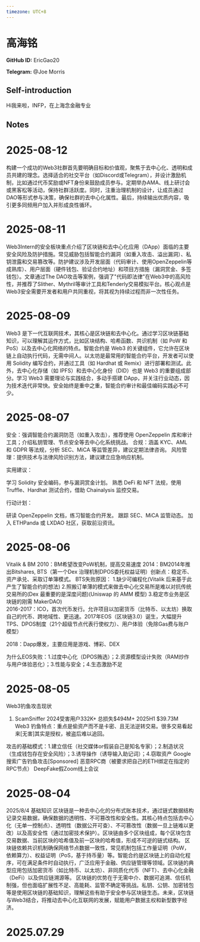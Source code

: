```yaml
---
timezone: UTC+8
---
```


# 高海铭

**GitHub ID:** EricGao20

**Telegram:** @Joe Morris

## Self-introduction

Hi我来啦，INFP，在上海念金融专业

## Notes

<!-- Content_START -->
# 2025-08-12

构建一个成功的Web3社群首先要明确目标和价值观，聚焦于去中心化、透明和成员共建的理念。选择适合的社交平台（如Discord或Telegram），并设计激励机制，比如通过代币奖励或NFT身份来鼓励成员参与。定期举办AMA、线上研讨会或黑客松等活动，保持社群活跃度。同时，注重治理机制的设计，让成员通过DAO等形式参与决策，确保社群的去中心化属性。最后，持续输出优质内容，吸引更多同频用户加入并形成良性循环。

# 2025-08-11

Web3Intern的安全板块重点介绍了区块链和去中心化应用（DApp）面临的主要安全风险及防护措施。常见威胁包括智能合约漏洞（如重入攻击、溢出漏洞）、私钥泄露和交易篡改等。防护建议涉及开发层面（代码审计、使用OpenZeppelin等成熟库）、用户层面（硬件钱包、验证合约地址）和项目方措施（漏洞赏金、多签钱包）。文章通过The DAO攻击等案例，强调了"代码即法律"在Web3中的高风险性，并推荐了Slither、Mythril等审计工具和Tenderly交易模拟平台。核心观点是Web3安全需要开发者和用户共同重视，将其视为持续过程而非一次性任务。

# 2025-08-09

Web3 是下一代互联网技术，其核心是区块链和去中心化。通过学习区块链基础知识，可以理解其运作方式，比如区块结构、哈希函数、共识机制（如 PoW 和 PoS）以及去中心化网络的特点。智能合约是 Web3 的关键组件，它允许在区块链上自动执行代码，无需中间人。以太坊是最常用的智能合约平台，开发者可以使用 Solidity 编写合约，并通过工具（如 Hardhat 或 Remix）进行部署和测试。此外，去中心化存储（如 IPFS）和去中心化身份（DID）也是 Web3 的重要组成部分。学习 Web3 需要理论与实践结合，多动手搭建 DApp，并关注行业动态，因为技术迭代非常快。安全始终是重中之重，智能合约审计和最佳编码实践必不可少。

# 2025-08-07

安全：强调智能合约漏洞防范（如重入攻击），推荐使用 OpenZeppelin 库和审计工具；介绍私钥管理、节点安全等去中心化系统挑战。
合规：涵盖 KYC、AML 和 GDPR 等法规，分析 SEC、MiCA 等监管差异，建议定期法律咨询。
风险管理：提供技术与法律风险识别方法，建议建立应急响应机制。

实用建议：

学习 Solidity 安全编码，参与漏洞赏金计划。
熟悉 DeFi 和 NFT 法规，使用 Truffle、Hardhat 测试合约，借助 Chainalysis 监控交易。

行动计划：

研读 OpenZeppelin 文档，练习智能合约开发。
跟踪 SEC、MiCA 监管动态。
加入 ETHPanda 或 LXDAO 社区，获取前沿资讯。

# 2025-08-06

Vitalik & BM
2010：BM希望改变PoW机制，提高交易速度
2014：BM2014年推出Bitshares, BTS（第一个Dex 治理机制DPOS委托权益证明）创新点：稳定币、资产承兑、采取订单簿模式。
BTS失败原因：
1.缺少可编程化(Vitalik 后来基于此产生了智能合约的想法)
2.照搬订单薄的模式来做去中心化交易所是难以对抗传统交易所的(Dex 最重要的是深度问题)(Uniswap 的 AMM 模型)
3.稳定市业务是区块链的刚需
MakerDAO)  
2016-2017：ICO，首次代币发行。允许项目以加密货币（比特币、以太坊）换取自己的代币、跨地域性、更迅速。2017年EOS（区块链3.0）诞生，大幅提升TPS、DPOS制度（21个超级节点代表行使权力）、用户体验（免除Gas费与账户模型）
 
2018：Dapp爆发，主要应用是游戏、博彩、DEX
 
为什么EOS失败：1.过度中心化（DPOS贿选）；2.资源模型设计失败（RAM炒作与用户体验恶化）；3.性能与安全；4.生态激励不足

# 2025-08-05

Web3钓鱼攻击现状
1.	ScamSniffer 2024受害用户332K+ 总损失$494M+  2025H1 $39.73M 
Web3 钓鱼特点：重点是偷资产而不是卡密、且无法逆转交易。很多交易看起来[无害]其实是授权，被盗后难以追回。
 
攻击的基础模式：1.建立信任（社交媒体or假装自己是知名专家）；2.制造状况（生成钱包存在安全风险）；3.诱导操作（诱导输入助记词）；4.窃取资产
Google搜索广告钓鱼攻击[Sponsored]
恶意RPC商（被要求把自己的ETH绑定在指定的RPC节点）
DeepFake假Zoom线上会议

# 2025-08-04

2025/8/4 基础知识
区块链是一种去中心化的分布式账本技术，通过链式数据结构记录交易数据，确保数据的透明性、不可篡改性和安全性。其核心特点包括去中心化（无单一控制点）、透明性（数据公开可查）、不可篡改性（数据一旦上链难以更改）以及高安全性（通过加密技术保护）。区块链由多个区块组成，每个区块包含交易数据、当前区块的哈希值及前一区块的哈希值，形成不可逆的链式结构。
区块链依赖共识机制确保网络节点数据一致性，常见机制包括工作量证明（PoW，依赖算力）、权益证明（PoS，基于持币量）等。智能合约是区块链上的自动化程序，可在满足条件时自动执行，广泛应用于金融、供应链管理等领域。区块链的典型应用包括加密货币（如比特币、以太坊）、非同质化代币（NFT）、去中心化金融（DeFi）以及供应链溯源等。
区块链的优势在于无需中介、数据可追溯、信任机制强，但也面临扩展性不足、高能耗、监管不确定等挑战。私钥、公钥、加密钱包等是使用区块链的基础知识，理解这些有助于安全参与区块链生态。未来，区块链与Web3结合，将推动去中心化互联网的发展，赋能用户数据主权和新型数字经济。


# 2025.07.29


<!-- Content_END -->
